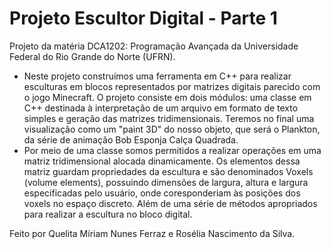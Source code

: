 # Projeto Escultor Digital - Parte 1
Projeto da matéria DCA1202: Programação Avançada da Universidade Federal do Rio Grande do Norte (UFRN).

- Neste projeto construímos uma ferramenta em C++ para realizar esculturas em blocos representados por matrizes digitais parecido com o jogo Minecraft. O projeto consiste em dois módulos: uma classe em C++ destinada à interpretação de um arquivo em formato de texto simples e geração das matrizes tridimensionais. Teremos no final uma visualização como um "paint 3D" do nosso objeto, que será o Plankton, da série de animação Bob Esponja Calça Quadrada.
- Por meio de uma classe somos permitidos a realizar operações em uma matriz tridimensional alocada dinamicamente. Os elementos dessa matriz guardam propriedades da escultura e são denominados Voxels (volume elements), possuindo dimensões de largura, altura e largura especificadas pelo usuário, onde coresponderiam às posições dos voxels no espaço discreto. Além de uma série de métodos apropriados para realizar a escultura no bloco digital.



Feito por Quelita Míriam Nunes Ferraz e Rosélia Nascimento da Silva.
